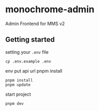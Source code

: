 # monochrome-admin

Admin Frontend for MMS v2

## Getting started
setting your `.env` file
```
cp .env.example .env
```
env put api url
pnpm install

```
pnpm install
pnpm update
```
start project
```
pnpm dev
```